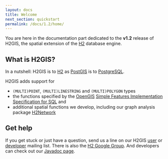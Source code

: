 ```yaml
---
layout: docs
title: Welcome
next_section: quickstart
permalink: /docs/1.2/home/
---
```


You are here in the documentation part dedicated to the **v1.2** release of H2GIS, the spatial extension
of the [H2][] database engine.

## What is H2GIS?

In a nutshell: H2GIS is to [H2][] as [PostGIS][] is to [PostgreSQL][].

H2GIS adds support for

* `(MULTI)POINT`, `(MULTI)LINESTRING` and `(MULTI)POLYGON` types
* the functions specified by the [OpenGIS][] [Simple Features Implementation
  Specification for SQL][] and
* additional spatial functions we develop, including our graph analysis package
  [H2Network][]

## Get help

If you get stuck or just have a question, send us a line on our H2GIS [user][]
or [developer][] mailing list. There is also the [H2 Google Group][]. And
developers can check out our [Javadoc page][].

[H2]: http://www.h2database.com/
[PostGIS]: http://postgis.net/
[PostgreSQL]: http://www.postgresql.org/
[OpenGIS]: http://www.opengeospatial.org/
[Simple Features Implementation Specification for SQL]: http://www.opengeospatial.org/standards/sfs
[file an issue]: http://github.com/orbisgis/h2gis/issues/new
[user]: http://h2gis.1099522.n5.nabble.com/H2GIS-users-f2.html
[developer]: http://h2gis.1099522.n5.nabble.com/H2GIS-developers-f3.html
[H2 Google Group]: https://groups.google.com/forum/#!forum/h2-database
[Javadoc page]: http://javadoc.orbisgis.org/h2gis/1.2.5-SNAPSHOT/doxygen/
[H2Network]: ../h2network

